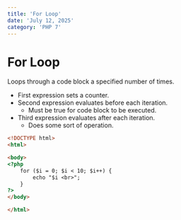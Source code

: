 ```yaml
---
title: 'For Loop'
date: 'July 12, 2025'
category: 'PHP 7'
---
```


# For Loop

Loops through a code block a specified number of times.
- First expression sets a counter.
- Second expression evaluates before each iteration.
  - Must be true for code block to be executed.
- Third expression evaluates after each iteration.
  - Does some sort of operation.

```html
<!DOCTYPE html>
<html>

<body>
<?php
    for ($i = 0; $i < 10; $i++) {
        echo "$i <br>";
    }
?>
</body>

</html>
```